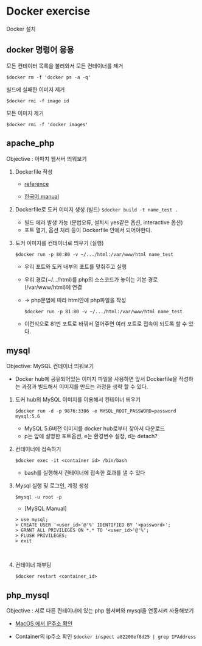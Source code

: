 # Docker exercise

Docker 설치



## docker 명령어 응용

모든 컨테이터 목록을 불러와서 모든 컨테이너를 제거

`$docker rm -f 'docker ps -a -q'`

빌드에 실패한 이미지 제거

`$docker rmi -f image id`

모든 이미지 제거

`$docker rmi -f 'docker images'`

## apache_php

Objective : 아파치 웹서버 띄워보기

1. Dockerfile 작성

   - [reference](https://docs.docker.com/engine/reference/builder/)

   - [한국어 manual](http://pyrasis.com/docker.html)

     

2. Dockerfile로 도커 이미지 생성 (빌드)
   `$docker build -t name_test .`

   - 빌드 에러 발생 가능 (문법오류, 설치시 yes같은 옵션, interactive 옵션)
   - 포트 열기, 옵션 처리 등이 Dockerfile 안에서 되어야한다.

   

3. 도커 이미지를 컨테이너로 띄우기 (실행)

   `$docker run -p 80:80 -v ~/.../html:/var/www/html name_test`

   - 우리 포트와 도커 내부의 포트를 맞춰주고 실행

   - 우리 경로(~/.../html)를 php의 소스코드가 놓이는 기본 경로(/var/www/html)에 연결

   - -> php문법에 따라 html안에 php파일을 작성

     `$docker run -p 81:80 -v ~/.../html:/var/www/html name_test`

   - 이런식으로 81번 포트로 바꿔서 열어주면 여러 포트로 접속이 되도록 할 수 있다.



## mysql

Objective: MySQL 컨테이너 띄워보기

- Docker hub에 공유되어있는 이미지 파일을 사용하면 앞서 Dockerfile을 작성하는 과정과 빌드해서 이미지를 만드는 과정을 생략 할 수 있다.

1. 도커 hub의 MySQL 이미지를 이용해서 컨테이너 띄우기

   `$docker run -d -p 9876:3306 -e MYSQL_ROOT_PASSWORD=password mysql:5.6`

   - MySQL 5.6버전 이미지를 docker hub로부터 찾아서 다운로드
   - p는 앞에 설명한 포트옵션, e는 환경변수 설정, d는 detach?

   

2. 컨테이너에 접속하기

   `$docker exec -it <container id> /bin/bash`

   - bash를 실행해서 컨테이너에 접속한 효과를 낼 수 있다</br>

     

3. Mysql 실행 및 로그인, 계정 생성

   `$mysql -u root -p`

   - [MySQL Manual]

   ```mysql
   > use mysql;
   > CREATE USER '<user_id>'@'%' IDENTIFIED BY '<password>';
   > GRANT ALL PRIVILEGES ON *.* TO '<user_id>'@'%';
   > FLUSH PRIVILEGES;
   > exit
   ```

   </br>

4. 컨테이너 재부팅

   `$docker restart <container_id>`



## php_mysql

Objective : 서로 다른 컨테이너에 있는 php 웹서버와 mysql을 연동시켜 사용해보기

- [MacOS 에서 IP주소 확인](https://leenow.tistory.com/7)

- Container의 ip주소 확인 `$docker inspect a82200ef8d25 | grep IPAddress`</br>

